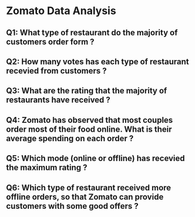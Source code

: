 # Zomato Data Analysis
<h2>Q1: What type of restaurant do the majority of customers order form ?</h2>
<h2>Q2: How many votes has each type of restaurant recevied from customers ?</h2>
<h2>Q3: What are the rating that the majority of restaurants have received ?</h2>
<h2>Q4: Zomato has observed that most couples order most of their food online. What is their average spending on each order ?</h2>
<h2>Q5: Which mode (online or offline) has recevied the maximum rating ?</h2>
<h2>Q6: Which type of restaurant received more offline orders, so that Zomato can provide customers with some good offers ?</h2>